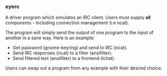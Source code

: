 ### eyerc

A driver program which simulates an IRC client. Users must supply **all**
components - including connection management (i.e ncat).

The program will simply send the output of one program to the input of another
in a sane way. Here is an example:

- Get password (gnome-keyring) and send to IRC (ncat).
- Send IRC responses (ncat) to a filter (ansifilter).
- Send filtered text (ansifilter) to a frontend (lchat).

Users can swap out a program from any example with their desired choice.

